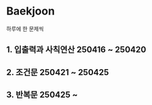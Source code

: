 # Baekjoon

하루에 한 문제씩

## 1. 입출력과 사칙연산 250416 ~ 250420
## 2. 조건문 250421 ~ 250425
## 3. 반복문 250425 ~
